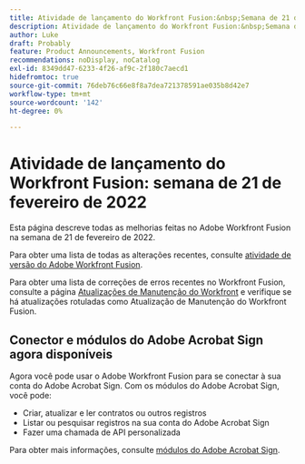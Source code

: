 ```yaml
---
title: Atividade de lançamento do Workfront Fusion:&nbsp;Semana de 21 de fevereiro de 2022
description: Atividade de lançamento do Workfront Fusion:&nbsp;Semana de 21 de fevereiro de 2022
author: Luke
draft: Probably
feature: Product Announcements, Workfront Fusion
recommendations: noDisplay, noCatalog
exl-id: 8349dd47-6233-4f26-af9c-2f180c7aecd1
hidefromtoc: true
source-git-commit: 76deb76c66e8f8a7dea721378591ae035b8d42e7
workflow-type: tm+mt
source-wordcount: '142'
ht-degree: 0%

---
```


# Atividade de lançamento do Workfront Fusion: semana de 21 de fevereiro de 2022

Esta página descreve todas as melhorias feitas no Adobe Workfront Fusion na semana de 21 de fevereiro de 2022.

Para obter uma lista de todas as alterações recentes, consulte [atividade de versão do Adobe Workfront Fusion](../../../product-announcements/product-releases/fusion-release-activity/fusion-release-activity.md).

Para obter uma lista de correções de erros recentes no Workfront Fusion, consulte a página [Atualizações de Manutenção do Workfront](https://experienceleague.adobe.com/docs/workfront-known-issues/releases/current-updates.html) e verifique se há atualizações rotuladas como Atualização de Manutenção do Workfront Fusion.

## Conector e módulos do Adobe Acrobat Sign agora disponíveis

Agora você pode usar o Adobe Workfront Fusion para se conectar à sua conta do Adobe Acrobat Sign. Com os módulos do Adobe Acrobat Sign, você pode:

* Criar, atualizar e ler contratos ou outros registros
* Listar ou pesquisar registros na sua conta do Adobe Acrobat Sign
* Fazer uma chamada de API personalizada

Para obter mais informações, consulte [módulos do Adobe Acrobat Sign](../../../workfront-fusion/apps-and-their-modules/adobe-sign-modules.md).
